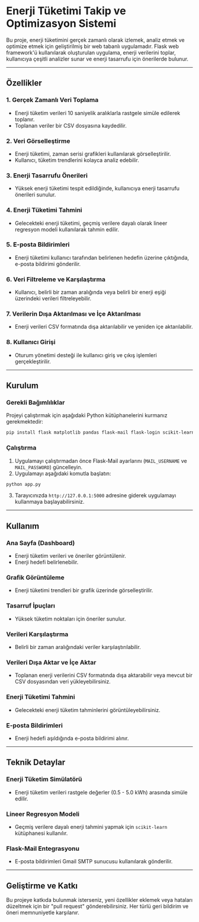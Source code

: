 # Enerji Tüketimi Takip ve Optimizasyon Sistemi

Bu proje, enerji tüketimini gerçek zamanlı olarak izlemek, analiz etmek ve optimize etmek için geliştirilmiş bir web tabanlı uygulamadır. Flask web framework'ü kullanılarak oluşturulan uygulama, enerji verilerini toplar, kullanıcıya çeşitli analizler sunar ve enerji tasarrufu için önerilerde bulunur.

---

## Özellikler

### 1. Gerçek Zamanlı Veri Toplama
- Enerji tüketim verileri 10 saniyelik aralıklarla rastgele simüle edilerek toplanır.
- Toplanan veriler bir CSV dosyasına kaydedilir.

### 2. Veri Görselleştirme
- Enerji tüketimi, zaman serisi grafikleri kullanılarak görselleştirilir.
- Kullanıcı, tüketim trendlerini kolayca analiz edebilir.

### 3. Enerji Tasarrufu Önerileri
- Yüksek enerji tüketimi tespit edildiğinde, kullanıcıya enerji tasarrufu önerileri sunulur.

### 4. Enerji Tüketimi Tahmini
- Gelecekteki enerji tüketimi, geçmiş verilere dayalı olarak lineer regresyon modeli kullanılarak tahmin edilir.

### 5. E-posta Bildirimleri
- Enerji tüketimi kullanıcı tarafından belirlenen hedefin üzerine çıktığında, e-posta bildirimi gönderilir.

### 6. Veri Filtreleme ve Karşılaştırma
- Kullanıcı, belirli bir zaman aralığında veya belirli bir enerji eşiği üzerindeki verileri filtreleyebilir.

### 7. Verilerin Dışa Aktarılması ve İçe Aktarılması
- Enerji verileri CSV formatında dışa aktarılabilir ve yeniden içe aktarılabilir.

### 8. Kullanıcı Girişi
- Oturum yönetimi desteği ile kullanıcı giriş ve çıkış işlemleri gerçekleştirilir.

---

## Kurulum

### Gerekli Bağımlılıklar
Projeyi çalıştırmak için aşağıdaki Python kütüphanelerini kurmanız gerekmektedir:

```bash
pip install flask matplotlib pandas flask-mail flask-login scikit-learn
```

### Çalıştırma
1. Uygulamayı çalıştırmadan önce Flask-Mail ayarlarını (`MAIL_USERNAME` ve `MAIL_PASSWORD`) güncelleyin.
2. Uygulamayı aşağıdaki komutla başlatın:

```bash
python app.py
```

3. Tarayıcınızda `http://127.0.0.1:5000` adresine giderek uygulamayı kullanmaya başlayabilirsiniz.

---

## Kullanım

### Ana Sayfa (Dashboard)
- Enerji tüketim verileri ve öneriler görüntülenir.
- Enerji hedefi belirlenebilir.

### Grafik Görüntüleme
- Enerji tüketimi trendleri bir grafik üzerinde görselleştirilir.

### Tasarruf İpuçları
- Yüksek tüketim noktaları için öneriler sunulur.

### Verileri Karşılaştırma
- Belirli bir zaman aralığındaki veriler karşılaştırılabilir.

### Verileri Dışa Aktar ve İçe Aktar
- Toplanan enerji verilerini CSV formatında dışa aktarabilir veya mevcut bir CSV dosyasından veri yükleyebilirsiniz.

### Enerji Tüketimi Tahmini
- Gelecekteki enerji tüketim tahminlerini görüntüleyebilirsiniz.

### E-posta Bildirimleri
- Enerji hedefi aşıldığında e-posta bildirimi alınır.

---

## Teknik Detaylar

### Enerji Tüketim Simülatörü
- Enerji tüketim verileri rastgele değerler (0.5 - 5.0 kWh) arasında simüle edilir.

### Lineer Regresyon Modeli
- Geçmiş verilere dayalı enerji tahmini yapmak için `scikit-learn` kütüphanesi kullanılır.

### Flask-Mail Entegrasyonu
- E-posta bildirimleri Gmail SMTP sunucusu kullanılarak gönderilir.

---

## Geliştirme ve Katkı
Bu projeye katkıda bulunmak isterseniz, yeni özellikler eklemek veya hataları düzeltmek için bir "pull request" gönderebilirsiniz. Her türlü geri bildirim ve öneri memnuniyetle karşılanır.

